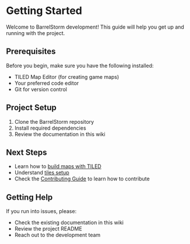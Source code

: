 # Getting Started

Welcome to BarrelStorm development! This guide will help you get up and running with the project.

## Prerequisites

Before you begin, make sure you have the following installed:
- TILED Map Editor (for creating game maps)
- Your preferred code editor
- Git for version control

## Project Setup

1. Clone the BarrelStorm repository
2. Install required dependencies
3. Review the documentation in this wiki

## Next Steps

- Learn how to [build maps with TILED](maps/tiled-guide.md)
- Understand [tiles setup](maps/tiles-setup.md)
- Check the [Contributing Guide](contributing.md) to learn how to contribute

## Getting Help

If you run into issues, please:
- Check the existing documentation in this wiki
- Review the project README
- Reach out to the development team
